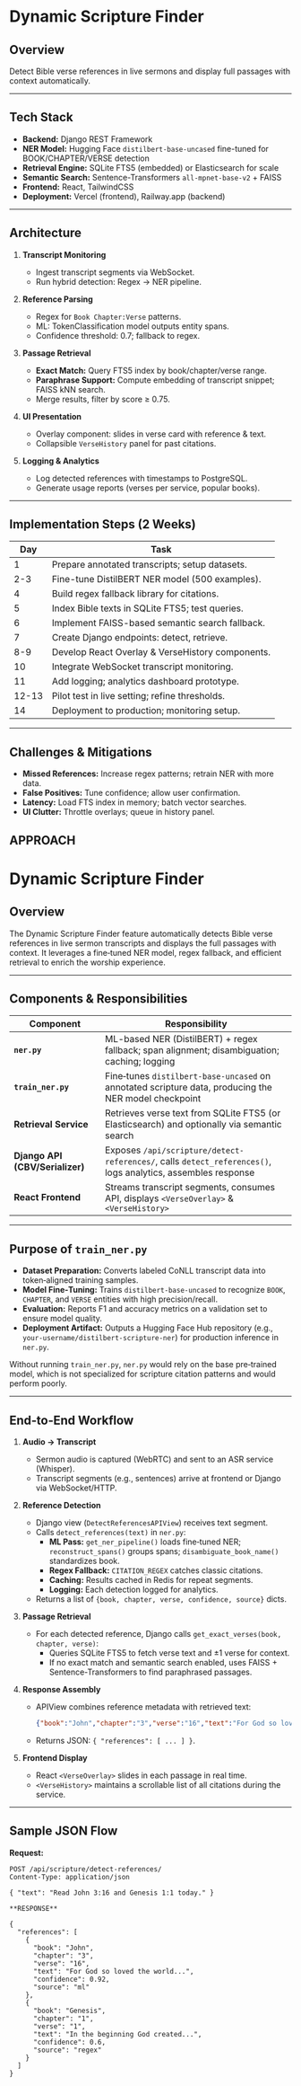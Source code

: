 # Dynamic Scripture Finder

## Overview
Detect Bible verse references in live sermons and display full passages with context automatically.

---

## Tech Stack
- **Backend:** Django REST Framework
- **NER Model:** Hugging Face `distilbert-base-uncased` fine-tuned for BOOK/CHAPTER/VERSE detection
- **Retrieval Engine:** SQLite FTS5 (embedded) or Elasticsearch for scale
- **Semantic Search:** Sentence-Transformers `all-mpnet-base-v2` + FAISS
- **Frontend:** React, TailwindCSS
- **Deployment:** Vercel (frontend), Railway.app (backend)

---

## Architecture
1. **Transcript Monitoring**
   - Ingest transcript segments via WebSocket.
   - Run hybrid detection: Regex → NER pipeline.

2. **Reference Parsing**
   - Regex for `Book Chapter:Verse` patterns.
   - ML: TokenClassification model outputs entity spans.
   - Confidence threshold: 0.7; fallback to regex.

3. **Passage Retrieval**
   - **Exact Match:** Query FTS5 index by book/chapter/verse range.
   - **Paraphrase Support:** Compute embedding of transcript snippet; FAISS kNN search.
   - Merge results, filter by score ≥ 0.75.

4. **UI Presentation**
   - Overlay component: slides in verse card with reference & text.
   - Collapsible `VerseHistory` panel for past citations.

5. **Logging & Analytics**
   - Log detected references with timestamps to PostgreSQL.
   - Generate usage reports (verses per service, popular books).

---

## Implementation Steps (2 Weeks)
| Day | Task                                            |
|-----|-------------------------------------------------|
| 1   | Prepare annotated transcripts; setup datasets.  |
| 2-3 | Fine-tune DistilBERT NER model (500 examples).  |
| 4   | Build regex fallback library for citations.     |
| 5   | Index Bible texts in SQLite FTS5; test queries. |
| 6   | Implement FAISS-based semantic search fallback. |
| 7   | Create Django endpoints: detect, retrieve.      |
| 8-9 | Develop React Overlay & VerseHistory components.|
| 10  | Integrate WebSocket transcript monitoring.      |
| 11  | Add logging; analytics dashboard prototype.    |
| 12-13 | Pilot test in live setting; refine thresholds.|
| 14  | Deployment to production; monitoring setup.     |

---

## Challenges & Mitigations
- **Missed References:** Increase regex patterns; retrain NER with more data.
- **False Positives:** Tune confidence; allow user confirmation.
- **Latency:** Load FTS index in memory; batch vector searches.
- **UI Clutter:** Throttle overlays; queue in history panel.

## APPROACH
# Dynamic Scripture Finder

## Overview
The Dynamic Scripture Finder feature automatically detects Bible verse references in live sermon transcripts and displays the full passages with context. It leverages a fine‑tuned NER model, regex fallback, and efficient retrieval to enrich the worship experience.

---

## Components & Responsibilities

| Component                    | Responsibility                                                                         |
|------------------------------|----------------------------------------------------------------------------------------|
| **`ner.py`**                 | ML-based NER (DistilBERT) + regex fallback; span alignment; disambiguation; caching; logging |
| **`train_ner.py`**           | Fine‑tunes `distilbert-base-uncased` on annotated scripture data, producing the NER model checkpoint |
| **Retrieval Service**        | Retrieves verse text from SQLite FTS5 (or Elasticsearch) and optionally via semantic search |
| **Django API (CBV/Serializer)** | Exposes `/api/scripture/detect-references/`, calls `detect_references()`, logs analytics, assembles response |
| **React Frontend**           | Streams transcript segments, consumes API, displays `<VerseOverlay>` & `<VerseHistory>`                        |

---

## Purpose of `train_ner.py`
- **Dataset Preparation:** Converts labeled CoNLL transcript data into token‑aligned training samples.
- **Model Fine‑Tuning:** Trains `distilbert-base-uncased` to recognize `BOOK`, `CHAPTER`, and `VERSE` entities with high precision/recall.
- **Evaluation:** Reports F1 and accuracy metrics on a validation set to ensure model quality.
- **Deployment Artifact:** Outputs a Hugging Face Hub repository (e.g., `your-username/distilbert-scripture-ner`) for production inference in `ner.py`.

Without running `train_ner.py`, `ner.py` would rely on the base pre‑trained model, which is not specialized for scripture citation patterns and would perform poorly.

---

## End‑to‑End Workflow

1. **Audio → Transcript**
   - Sermon audio is captured (WebRTC) and sent to an ASR service (Whisper).
   - Transcript segments (e.g., sentences) arrive at frontend or Django via WebSocket/HTTP.

2. **Reference Detection**
   - Django view (`DetectReferencesAPIView`) receives text segment.
   - Calls `detect_references(text)` in `ner.py`:
     - **ML Pass:** `get_ner_pipeline()` loads fine‑tuned NER; `reconstruct_spans()` groups spans; `disambiguate_book_name()` standardizes book.
     - **Regex Fallback:** `CITATION_REGEX` catches classic citations.
     - **Caching:** Results cached in Redis for repeat segments.
     - **Logging:** Each detection logged for analytics.
   - Returns a list of `{book, chapter, verse, confidence, source}` dicts.

3. **Passage Retrieval**
   - For each detected reference, Django calls `get_exact_verses(book, chapter, verse)`:
     - Queries SQLite FTS5 to fetch verse text and ±1 verse for context.
     - If no exact match and semantic search enabled, uses FAISS + Sentence-Transformers to find paraphrased passages.

4. **Response Assembly**
   - APIView combines reference metadata with retrieved text:
     ```json
     {"book":"John","chapter":"3","verse":"16","text":"For God so loved...","confidence":0.92,"source":"ml"}
     ```
   - Returns JSON: `{ "references": [ ... ] }`.

5. **Frontend Display**
   - React `<VerseOverlay>` slides in each passage in real time.
   - `<VerseHistory>` maintains a scrollable list of all citations during the service.

---

## Sample JSON Flow

**Request:**
```http
POST /api/scripture/detect-references/
Content-Type: application/json

{ "text": "Read John 3:16 and Genesis 1:1 today." }

**RESPONSE**

{
  "references": [
    {
      "book": "John",
      "chapter": "3",
      "verse": "16",
      "text": "For God so loved the world...",
      "confidence": 0.92,
      "source": "ml"
    },
    {
      "book": "Genesis",
      "chapter": "1",
      "verse": "1",
      "text": "In the beginning God created...",
      "confidence": 0.6,
      "source": "regex"
    }
  ]
}
